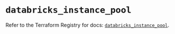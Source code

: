 # `databricks_instance_pool`

Refer to the Terraform Registry for docs: [`databricks_instance_pool`](https://registry.terraform.io/providers/databricks/databricks/1.96.0/docs/resources/instance_pool).
